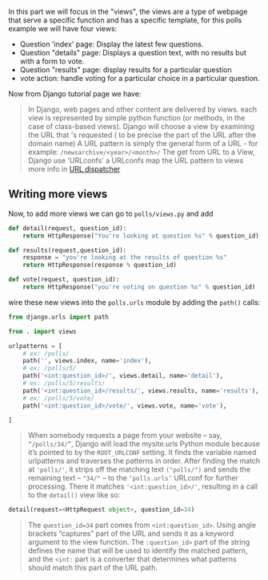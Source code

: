 In this part we will focus in the "views", the views are a type of webpage that serve a specific function and has a specific template, for this polls example we will have four views:

* Question 'index' page:  Display the latest few questions.
* Question "details" page: Displays a question text, with no results but with a form to vote.
* Question "results" page: display results for a particular question
* vote action: handle voting for a particular choice in a particular question.

Now from Django tutorial page we have:

> In Django, web pages and other content are delivered by views. each view is represented by simple python function (or methods, in the case of class-based views). Django will choose a view by examining the URL that 's requested ( to be precise the part of the URL after the domain name)
> A URL pattern is simply the general form of a URL - for example: 
`/newsarchive/<year>/<month>/`
> The get from URL to a View, Django use 'URLconfs' a URLconfs map the URL pattern to views
more info in [URL dispatcher](https://docs.djangoproject.com/en/2.2/topics/http/urls/)


## Writing more views

Now, to add more views we can go to `polls/views.py` and add

```python
def detail(request, question_id):
	return HttpResponse("You're looking at question %s" % question_id)

def results(request,question_id):
	response = "you're looking at the results of question %s"
	return HttpResponse(response % question_id)

def vote(request, question_id):
	return HttpResponse("you're voting on question %s" % question_id)

```

wire these new views into the `polls.urls` module by adding the `path()` calls:

```python
from django.urls import path

from . import views

urlpatterns = [
	# ex: /polls/
    path('', views.index, name='index'),
    # ex: /polls/5/
    path('<int:question_id>/', views.detail, name='detail'),
    # ex: /polls/5/results/
    path('<int:question_id>/results/', views.results, name='results'),
    # ex: /polls/5/vote/
    path('<int:question_id>/vote/', views.vote, name='vote'),

]
```

>When somebody requests a page from your website – say, `“/polls/34/”`, Django will load the mysite.urls Python module because it’s pointed to by the `ROOT_URLCONF` setting. It finds the variable named urlpatterns and traverses the patterns in order. After finding the match at `'polls/'`, it strips off the matching text `("polls/")` and sends the remaining text – `"34/"` – to the `‘polls.urls’` URLconf for further processing. There it matches `'<int:question_id>/'`, resulting in a call to the `detail()` view like so: 
```python 
detail(request=<HttpRequest object>, question_id=34)
``` 
>The `question_id=34` part comes from `<int:question_id>`. Using angle brackets “captures” part of the URL and sends it as a keyword argument to the view function. The `:question_id>` part of the string defines the name that will be used to identify the matched pattern, and the `<int:` part is a converter that determines what patterns should match this part of the URL path.